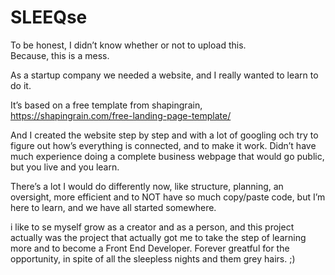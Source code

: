 # SLEEQse

To be honest, I didn’t know whether or not to upload this.<br>
Because, this is a mess.

As a startup company we needed a website, and I really wanted to learn to do it.

It’s based on a free template from shapingrain,
https://shapingrain.com/free-landing-page-template/ 

And I created the website step by step and with a lot of googling och try to figure out how’s everything is connected, and to make it work.
Didn’t have much experience doing a complete business webpage that would go public, but you live and you learn.

There’s a lot I would do differently now, like structure, planning, an oversight, more efficient and to NOT have so much copy/paste code, but I’m here to learn, and we have all started somewhere.

i like to se myself grow as a creator and as a person, and this project actually was the project that actually got me to take the step of learning more and to become a Front End Developer.
Forever greatful for the opportunity, in spite of all the sleepless nights and them grey hairs. ;)


